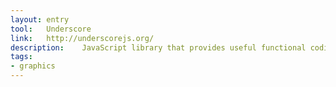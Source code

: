 ```yaml
---
layout: entry
tool:	Underscore
link:	http://underscorejs.org/
description:	JavaScript library that provides useful functional coding helpers without extending any builtin objects
tags:
- graphics	
---
```

